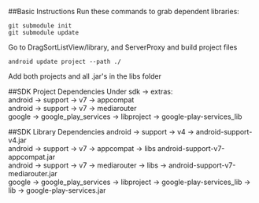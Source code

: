 ##Basic Instructions
Run these commands to grab dependent libraries:
```
git submodule init
git submodule update
```

Go to DragSortListView/library, and ServerProxy and build project files
```
android update project --path ./
```

Add both projects and all .jar's in the libs folder

##SDK Project Dependencies
Under sdk -> extras:<br>
android -> support -> v7 -> appcompat<br>
android -> support -> v7 -> mediarouter<br>
google -> google_play_services -> libproject -> google-play-services_lib

##SDK Library Dependencies
android -> support -> v4 -> android-support-v4.jar<br>
android -> support -> v7 -> appcompat -> libs android-support-v7-appcompat.jar<br>
android -> support -> v7 -> mediarouter -> libs -> android-support-v7-mediarouter.jar<br>
google -> google_play_services -> libproject -> google-play-services_lib -> lib -> google-play-services.jar
